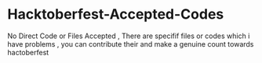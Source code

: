 # Hacktoberfest-Accepted-Codes
No Direct Code or Files Accepted , There are specifif files or codes which i have problems , you can contribute their and make a genuine count towards hactoberfest
